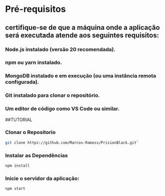 

# Pré-requisitos
## certifique-se de que a máquina onde a aplicação será executada atende aos seguintes requisitos:

### Node.js instalado (versão 20 recomendada).
### npm ou yarn instalado.
### MongoDB instalado e em execução (ou uma instância remota configurada).
### Git instalado para clonar o repositório.
### Um editor de código como VS Code ou similar.

##TUTORIAL
### Clonar o Repositorio
```bash
git clone https://github.com/Marcos-Ramoss/PrisionBlack.git`
```
### Instalar as Dependências
```bash
npm install
```
### Inicie o servidor da aplicação:
```bash
npm start
```


